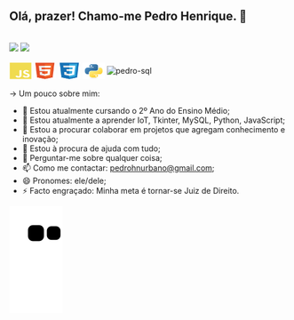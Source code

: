 ## Olá, prazer! Chamo-me Pedro Henrique. 👋
<br>
<div style="display: inline_block">
  <img height="180em" src="https://github-readme-stats.vercel.app/api?username=pedrohnurbano&show_icons=true&theme=dark&include_all_commits=true&count_private=true"/>
  <img height="180em" src="https://github-readme-stats.vercel.app/api/top-langs/?username=pedrohnurbano&layout=compact&langs_count=7&theme=dark"/>
</div>
<div style="display: inline_block"><br>
  <img align="center" alt="pedro-Js" height="30" width="40" src="https://raw.githubusercontent.com/devicons/devicon/master/icons/javascript/javascript-plain.svg">
  <img align="center" alt="pedro-HTML" height="30" width="40" src="https://raw.githubusercontent.com/devicons/devicon/master/icons/html5/html5-original.svg">
  <img align="center" alt="pedro-CSS" height="30" width="40" src="https://raw.githubusercontent.com/devicons/devicon/master/icons/css3/css3-original.svg">
  <img align="center" alt="pedro-Python" height="30" width="40" src="https://raw.githubusercontent.com/devicons/devicon/master/icons/python/python-original.svg">
  <img align="center" alt="pedro-sql" height="30" width="40" src="https://cdn.jsdelivr.net/gh/devicons/devicon/icons/sqlite/sqlite-original.svg" />
</div>
<br>
→ Um pouco sobre mim:

- 🔭 Estou atualmente cursando o 2º Ano do Ensino Médio;
- 🌱 Estou atualmente a aprender IoT, Tkinter, MySQL, Python, JavaScript;
- 👯 Estou a procurar colaborar em projetos que agregam conhecimento e inovação;
- 🤔 Estou à procura de ajuda com tudo;
- 💬 Perguntar-me sobre qualquer coisa;
- 📫 Como me contactar: pedrohnurbano@gmail.com;
- 😄 Pronomes: ele/dele;
- ⚡ Facto engraçado: Minha meta é tornar-se Juiz de Direito.

![snake gif](https://github.com/pedrohnurbano/pedrohnurbano/blob/output/github-contribution-grid-snake.svg)

